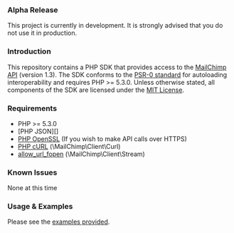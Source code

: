 ### Alpha Release

This project is currently in development. It is strongly advised that you do not use it in production.

### Introduction

This repository contains a PHP SDK that provides access to the [MailChimp API][] (version 1.3).
The SDK conforms to the [PSR-0 standard][] for autoloading interoperability and requires PHP >= 5.3.0.
Unless otherwise stated, all components of the SDK are licensed under the [MIT License][].

### Requirements

* PHP >= 5.3.0
* [PHP JSON][]
* [PHP OpenSSL][] (If you wish to make API calls over HTTPS)
* [PHP cURL][] (\MailChimp\Client\Curl)
* [allow_url_fopen][] (\MailChimp\Client\Stream)

### Known Issues

None at this time

### Usage & Examples

Please see the [examples provided][].

[MailChimp API]: http://apidocs.mailchimp.com/api/1.3/
[PSR-0 standard]: https://github.com/php-fig/fig-standards/blob/master/accepted/PSR-0.md
[MIT License]: https://github.com/BenTheDesigner/MailChimp/blob/master/mit-license.md
[PHP OpenSSL]: http://php.net/manual/en/book.openssl.php
[PHP cURL]: http://www.php.net/manual/en/book.curl.php
[allow_url_fopen]: http://php.net/manual/en/filesystem.configuration.php
[examples provided]: https://github.com/BenTheDesigner/MailChimp/tree/master/Examples